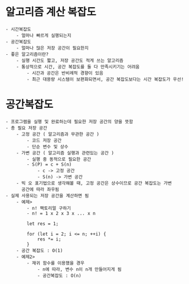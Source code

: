 # 알고리즘 계산 복잡도
    - 시간복잡도
        - 얼마나 빠르게 실행되는지
    - 공간복잡도
        - 얼마나 많은 저장 공간이 필요한지
    - 좋은 알고리즘이란?
        - 실행 시간도 짧고, 저장 공간도 적게 쓰는 알고리즘
        - 통상적으로 시간, 공간 복잡도를 둘 다 만족시키기는 어려움
            - 시간과 공간은 반비례적 경향이 있음
            - 최근 대용량 시스템이 보편화되면서, 공간 복잡도보다는 시간 복잡도가 우선!
# 공간복잡도
    - 프로그램을 실행 및 완료하는데 필요한 저장 공간의 양을 뜻함
    - 총 필요 저장 공간
        - 고정 공간 ( 알고리즘과 무관한 공간 )
            - 코드 저장 공간
            - 단순 변수 및 상수
        - 가변 공간 ( 알고리즘 실행과 관련있는 공간 )
            - 실행 중 동적으로 필요한 공간
            - S(P) = c + S(n)
                - c -> 고정 공간
                - S(n) -> 가변 공간
        - 빅 오 표기법으로 생각해볼 때, 고정 공간은 상수이므로 공간 복잡도는 가변    
          공간에 따라 좌우됨
    - 실제 사용되는 저장 공간을 계산하면 됨
        - 예제>
            - n! 팩토리얼 구하기
            - n! = 1 x 2 x 3 x ... x n
            
            let res = 1;

            for (let i = 2; i <= n; ++i) {
                res *= i;
            }
        - 공간 복잡도 : O(1)
        - 예제2>
            - 재귀 함수를 이용했을 경우
                - n에 따라, 변수 n이 n개 만들어지게 됨
                - 공간복잡도 : O(n)
